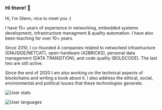 ### Hi there! 👋

Hi, I'm Glenn, nice to meet you :)

I have 15+ years of experience in networking, embedded systems development, infrastructure managment & quality automation.
I have also been teaching for over 10+ years.

Since 2010, I co-founded 4 companies related to networked infrastructure (GNUSIDE/NETCAT), open-hardware (42BRICKS), personal data management (DATA TRANSITION), and code quality (BOLDCODE). The last two are still active.

Since the end of 2020 I am also working on the technical aspects of blockchains and writing a book about it. I also address the ethical, social, environmental and political issues that these technologies generate.

<!--
**glenux/glenux** is a ✨ _special_ ✨ repository because its `README.md` (this file) appears on your GitHub profile.

Here are some ideas to get you started:

- 🔭 I’m currently working on ...
- 🌱 I’m currently learning ...
- 👯 I’m looking to collaborate on ...
- 🤔 I’m looking for help with ...
- 💬 Ask me about ...
- 📫 How to reach me: ...
- 😄 Pronouns: ...
- ⚡ Fun fact: ...
-->

<!-- widgets from https://github.com/anuraghazra/github-readme-stats#github-stats-card -->

![User stats](https://github-readme-stats.vercel.app/api?username=glenux&count_private=true&show_icons=true)

![User languages](https://github-readme-stats.vercel.app/api/top-langs/?username=glenux&hide=javascript,css,html,actionscript,shell,makefile,scss,nsis,dockerfile&langs_count=6&layout=compact)
